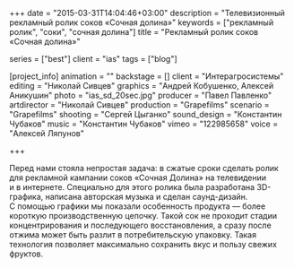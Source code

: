 +++
date = "2015-03-31T14:04:46+03:00"
description = "Телевизионный рекламный ролик соков «Сочная долина»"
keywords = ["рекламный ролик", "соки", "сочная долина"]
title = "Рекламный ролик соков «Сочная долина»"

series = ["best"]
client = "ias"
tags = ["blog"]

[project_info]
  animation = ""
  backstage = []
  client = "Интерагросистемы"
  editing = "Николай Сивцев"
  graphics = "Андрей Кобушенко, Алексей Аникушин"
  photo = "ias_sd_20sec.jpg"
  producer = "Павел Павленко"
  artdirector = "Николай Сивцев"
  production = "Grapefilms"
  scenario = "Grapefilms"
  shooting = "Сергей Цыганко"
  sound_design = "Константин Чубаков"
  music = "Константин Чубаков"
  vimeo = "122985658"
  voice = "Алексей Ляпунов"

+++

Перед нами стояла непростая задача: в&nbsp;сжатые сроки сделать ролик для рекламной кампании соков &laquo;Сочная Долина&raquo; на&nbsp;телевидении и&nbsp;в&nbsp;интернете. Специально для этого ролика была разработана 3D-графика, написана авторская музыка и&nbsp;сделан саунд-дизайн. С&nbsp;помощью графики мы&nbsp;показали особенность продукта&nbsp;&mdash; более короткую производственную цепочку. Такой сок не&nbsp;проходит стадии концентрирования и&nbsp;последующего восстановления, а&nbsp;сразу после отжима может быть разлит в&nbsp;потребительскую упаковку. Такая технология позволяет максимально сохранить вкус и&nbsp;пользу свежих фруктов.